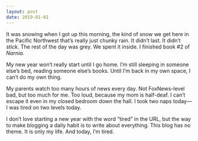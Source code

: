 ```yaml
---
layout: post
date: 2019-01-01
---
```


It was snowing when I got up this morning, the kind of snow we get here in the Pacific Northwest that’s really just chunky rain. It didn’t last. It didn’t stick. The rest of the day was grey. We spent it inside. I finished book #2 of *Narnia.*

My new year won’t really start until I go home. I’m still sleeping in someone else’s bed, reading someone else’s books. Until I’m back in my own space, I can’t do my own thing. 

My parents watch too many hours of news every day. Not FoxNews-level bad, but too much for me. Too loud, because my mom is half-deaf. I can’t escape it even in my closed bedroom down the hall. I took two naps today—I was tired on two levels today. 

I don’t love starting a new year with the word “tired” in the URL, but the way to make blogging a daily habit is to write about everything. This blog has no theme. It is only my life. And today, I’m tired. 
